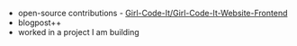 - open-source contributions - [Girl-Code-It/Girl-Code-It-Website-Frontend](https://github.com/Girl-Code-It/Girl-Code-It-Website-Frontend/pull/89)
- blogpost++
- worked in a project I am building
